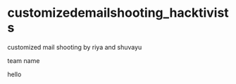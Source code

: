 # customizedemailshooting_hacktivists
 customized mail shooting by riya and shuvayu 

 team name

 hello
